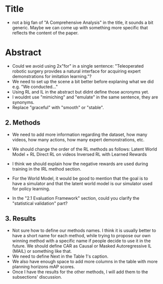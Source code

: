 
# Title
- not a big fan of "A Comprehensive Analysis" in the title, it sounds a bit generic. Maybe we can come up with something more specific that reflects the content of the paper.


# Abstract
- Could we avoid using 2x"for" in a single sentence: "Teleoperated robotic surgery provides a natural interface for acquiring expert demonstrations for imitation learning."?
- We need to set up the scene a bit better before explaning what we did e.g. "We conducted..."
- Using RL and IL in the abstract but didnt define those acronyms yet.
- I wouldnt use "mimiching" and "emulate" in the same sentence, they are synonyms.
- Replace "graceful" with "smooth" or "stable".

## 2. Methods
- We need to add more information regarding the dataset, how many videos, how many actions, how many expert demonstrations, etc.

- We should change the order of the RL methods as follows:
    Latent World Model + RL
    Direct RL on videos
    Inversed RL with Learned Rewards
- I think we should explain how the negative rewards are used during training in the IRL method section.
- For the World Model, it would be good to mention that the goal is to have a simulator and that the latent world model is our simulator used for policy learning.

- In the "2.1 Evaluation Framework" section, could you clarify the "statistical validation" part?

## 3. Results
- Not sure how to define our methods names. I think it is usually better to have a short name for each method, while trying to propose our own winning method with a specific name if people decide to use it in the future. We should define CAR as Causal or Masked Autoregressive IL (MAIL) or something like that.
- We need to define Next in the Table 1's caption.
- We also have enough space to add more columns in the table with more planning horizons mAP scores.
- Once I have the results for the other methods, I will add them to the subsections' discussion.
















<!-- ############### WHAT I LIKE IN THE OTHER PAPER ################## -->